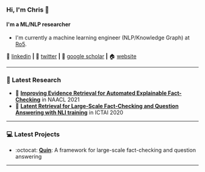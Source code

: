 ### Hi, I'm Chris 👋


#### I'm a ML/NLP researcher
- I'm currently a machine learning engineer (NLP/Knowledge Graph) at [Ro5][ro5].

:necktie: [linkedin][linkedin] **|** 
:baby_chick: [twitter][twitter] **|** 
:newspaper: [google scholar][google scholar] **|** 
:house: [website][website]

---

### 📑 Latest Research
<!-- PAPER:START -->
- 📜 [**Improving Evidence Retrieval for Automated Explainable Fact-Checking**][NAACL2021] in NAACL 2021
- 📜 [**Latent Retrieval for Large-Scale Fact-Checking and Question Answering with NLI training**][ICTAI2020] in ICTAI 2020


<!-- PAPER:END -->

---

### 💻 Latest Projects
<!-- Project:START -->
- :octocat: [**Quin**][quin]: A framework for large-scale fact-checking and question answering


<!-- Project:END -->

---

[NAACL2021]: https://algoprog.com/files/naacl-2021-quin-fact-checking.pdf
[ICTAI2020]: https://ieeexplore.ieee.org/document/9288228
[quin]: https://github.com/algoprog/Quin
[nus]: https://www.nus.edu.sg
[ro5]: https://www.ro5.ai
[google scholar]: https://scholar.google.co.uk/citations?user=CdJEwOkAAAAJ
[linkedin]: https://www.linkedin.com/in/chris-samarinas/
[twitter]: https://twitter.com/CSamarinas
[website]: https://algoprog.com
